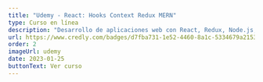 ```yaml
---
title: "Udemy - React: Hooks Context Redux MERN"
type: Curso en línea
description: "Desarrollo de aplicaciones web con React, Redux, Node.js, Express y MongoDB."
url: https://www.credly.com/badges/d7fba731-1e52-4460-8a1c-5334679a2153
order: 2
imageUrl: udemy
date: 2023-01-25
buttonText: Ver curso
---
```

